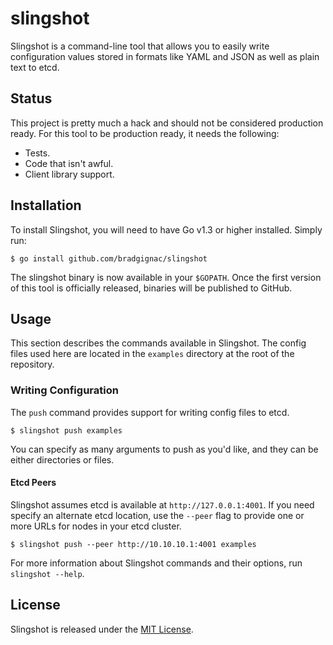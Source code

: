 # slingshot

Slingshot is a command-line tool that allows you to easily write configuration values stored in formats like YAML and JSON as well as plain text to etcd.

## Status

This project is pretty much a hack and should not be considered production ready. For this tool to be production ready, it needs the following:

- Tests.
- Code that isn't awful.
- Client library support.

## Installation

To install Slingshot, you will need to have Go v1.3 or higher installed. Simply run:

```
$ go install github.com/bradgignac/slingshot
```

The slingshot binary is now available in your `$GOPATH`. Once the first version of this tool is officially released, binaries will be published to GitHub.

## Usage

This section describes the commands available in Slingshot. The config files used here are located in the `examples` directory at the root of the repository.

### Writing Configuration

The `push` command provides support for writing config files to etcd.

```
$ slingshot push examples
```

You can specify as many arguments to push as you'd like, and they can be either
directories or files.

#### Etcd Peers

Slingshot assumes etcd is available at `http://127.0.0.1:4001`. If you need specify an alternate etcd location, use the `--peer` flag to provide one or more URLs for nodes in your etcd cluster.

```
$ slingshot push --peer http://10.10.10.1:4001 examples
```

For more information about Slingshot commands and their options, run `slingshot --help`.

## License

Slingshot is released under the [MIT License](LICENSE).
